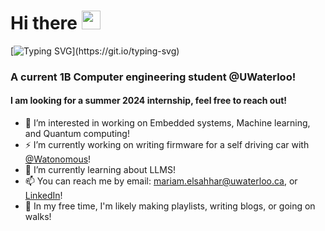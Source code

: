 # Hi there <img src="https://media.giphy.com/media/hvRJCLFzcasrR4ia7z/giphy.gif" width="30px"> 

[![Typing SVG](https://readme-typing-svg.demolab.com?font=Fira+Code&pause=2000&color=07AF00&multiline=true&random=false&width=435&lines=I'm+Mariam+ElSahhar!)](https://git.io/typing-svg)

 ### A current 1B Computer engineering student @UWaterloo!
#### I am looking for a summer 2024 internship, feel free to reach out!

- 🔭 I’m interested in working on Embedded systems, Machine learning, and Quantum computing!
- ⚡ I’m currently working on writing firmware for a self driving car with [@Watonomous](https://github.com/WATonomous)! 
- 🌱 I’m currently learning about LLMS!
- 📫 You can reach me by email: mariam.elsahhar@uwaterloo.ca, or [LinkedIn](https://www.linkedin.com/in/mariamelsahhar/)!
- 👯 In my free time, I'm likely making playlists, writing blogs, or going on walks!


<!--- (![Mariam's GitHub stats](https://github-readme-stats.vercel.app/api?username=mariamelsahharr&show_icons=true&theme=transparent)) -->

